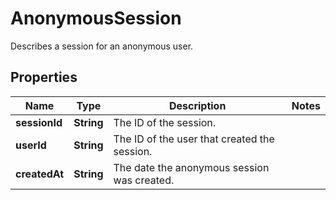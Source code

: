 

# AnonymousSession

Describes a session for an anonymous user.
## Properties

Name | Type | Description | Notes
------------ | ------------- | ------------- | -------------
**sessionId** | **String** | The ID of the session. | 
**userId** | **String** | The ID of the user that created the session. | 
**createdAt** | **String** | The date the anonymous session was created. | 



